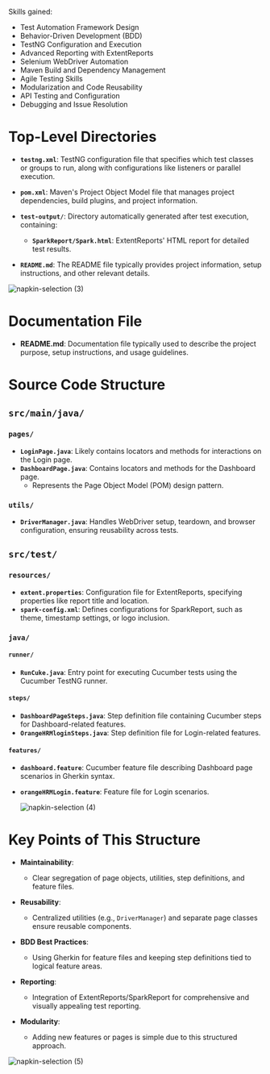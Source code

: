 Skills gained: 
- Test Automation Framework Design
- Behavior-Driven Development (BDD)
- TestNG Configuration and Execution
- Advanced Reporting with ExtentReports
- Selenium WebDriver Automation
- Maven Build and Dependency Management
- Agile Testing Skills
- Modularization and Code Reusability
- API Testing and Configuration
- Debugging and Issue Resolution

# Top-Level Directories

- **`testng.xml`**: TestNG configuration file that specifies which test classes or groups to run, along with configurations like listeners or parallel execution.

- **`pom.xml`**: Maven's Project Object Model file that manages project dependencies, build plugins, and project information.

- **`test-output/`**: Directory automatically generated after test execution, containing:
  - **`SparkReport/Spark.html`**: ExtentReports' HTML report for detailed test results.

- **`README.md`**: The README file typically provides project information, setup instructions, and other relevant details.


![napkin-selection (3)](https://github.com/user-attachments/assets/bdbf486b-73e7-42cd-8e7c-15b40f915f68)


# Documentation File

- **README.md**: Documentation file typically used to describe the project purpose, setup instructions, and usage guidelines.

# Source Code Structure

## `src/main/java/`

### `pages/`
- **`LoginPage.java`**: Likely contains locators and methods for interactions on the Login page.
- **`DashboardPage.java`**: Contains locators and methods for the Dashboard page.
  - Represents the Page Object Model (POM) design pattern.

### `utils/`
- **`DriverManager.java`**: Handles WebDriver setup, teardown, and browser configuration, ensuring reusability across tests.

## `src/test/`

### `resources/`
- **`extent.properties`**: Configuration file for ExtentReports, specifying properties like report title and location.
- **`spark-config.xml`**: Defines configurations for SparkReport, such as theme, timestamp settings, or logo inclusion.

### `java/`

#### `runner/`
- **`RunCuke.java`**: Entry point for executing Cucumber tests using the Cucumber TestNG runner.

#### `steps/`
- **`DashboardPageSteps.java`**: Step definition file containing Cucumber steps for Dashboard-related features.
- **`OrangeHRMloginSteps.java`**: Step definition file for Login-related features.

#### `features/`
- **`dashboard.feature`**: Cucumber feature file describing Dashboard page scenarios in Gherkin syntax.
- **`orangeHRMLogin.feature`**: Feature file for Login scenarios.


  ![napkin-selection (4)](https://github.com/user-attachments/assets/7aeefc17-f359-4230-b318-0249f8c3c007)

  
# Key Points of This Structure

- **Maintainability**:
  - Clear segregation of page objects, utilities, step definitions, and feature files.

- **Reusability**:
  - Centralized utilities (e.g., `DriverManager`) and separate page classes ensure reusable components.

- **BDD Best Practices**:
  - Using Gherkin for feature files and keeping step definitions tied to logical feature areas.

- **Reporting**:
  - Integration of ExtentReports/SparkReport for comprehensive and visually appealing test reporting.

- **Modularity**:
  - Adding new features or pages is simple due to this structured approach.


![napkin-selection (5)](https://github.com/user-attachments/assets/ebe3e543-0d6e-4490-9cc0-24136f54bb1b)

